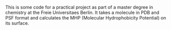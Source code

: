 This is some code for a practical project as part of a master degree in chemistry at the Freie Universitaes Berlin.
It takes a molecule in PDB and PSF format and calculates the MHP (Molecular Hydrophobicity Potential) on its surface.
